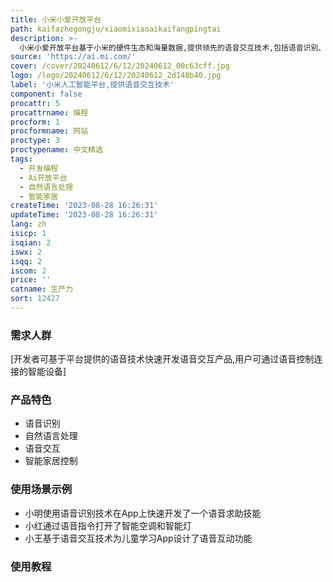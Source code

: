 ```yaml
---
title: 小米小爱开放平台
path: kaifazhegongju/xiaomixiaoaikaifangpingtai
description: >-
  小米小爱开放平台基于小米的硬件生态和海量数据,提供领先的语音交互技术,包括语音识别、自然语言处理等,供开发者使用。开发者可以快速创建语音技能,将内容、服务、创意变为语音交互的体验。平台还提供智能家居语音服务,可以语音控制连接的智能设备。
source: 'https://ai.mi.com/'
cover: /cover/20240612/6/12/20240612_00c63cff.jpg
logo: /logo/20240612/6/12/20240612_2d148b40.jpg
label: '小米人工智能平台,提供语音交互技术'
component: false
procattr: 5
procattrname: 编程
procform: 1
procformname: 网站
proctype: 3
proctypename: 中文精选
tags:
  - 开发编程
  - Ai开放平台
  - 自然语言处理
  - 智能家居
createTime: '2023-08-28 16:26:31'
updateTime: '2023-08-28 16:26:31'
lang: zh
isicp: 1
isqian: 2
iswx: 2
isqq: 2
iscom: 2
price: ''
catname: 生产力
sort: 12427
---
```




### 需求人群
[开发者可基于平台提供的语音技术快速开发语音交互产品,用户可通过语音控制连接的智能设备]

### 产品特色
- 语音识别
- 自然语言处理
- 语音交互
- 智能家居控制

### 使用场景示例
- 小明使用语音识别技术在App上快速开发了一个语音求助技能
- 小红通过语音指令打开了智能空调和智能灯
- 小王基于语音交互技术为儿童学习App设计了语音互动功能

### 使用教程


  
